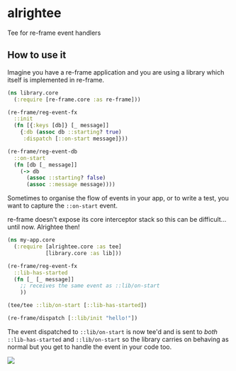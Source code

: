 # alrightee

Tee for re-frame event handlers

## How to use it

Imagine you have a re-frame application and you are using a library which itself is implemented in re-frame.

```clojure
(ns library.core
  (:require [re-frame.core :as re-frame]))

(re-frame/reg-event-fx
  ::init
  (fn [{:keys [db]} [_ message]]
    {:db (assoc db ::starting? true)
     :dispatch [::on-start message]}))

(re-frame/reg-event-db
  ::on-start
  (fn [db [_ message]]
    (-> db
      (assoc ::starting? false)
      (assoc ::message message))))
```

Sometimes to organise the flow of events in your app, or to write a test, you want to capture the `::on-start` event.

re-frame doesn't expose its core interceptor stack so this can be difficult... until now. Alrightee then!

```clojure
(ns my-app.core
  (:require [alrightee.core :as tee]
            [library.core :as lib]))

(re-frame/reg-event-fx
  ::lib-has-started
  (fn [_ [_ message]]
    ;; receives the same event as ::lib/on-start
    ))

(tee/tee ::lib/on-start [::lib-has-started])

(re-frame/dispatch [::lib/init "hello!"])
```

The event dispatched to `::lib/on-start` is now tee'd and is sent to _both_ `::lib-has-started` and `::lib/on-start`
so the library carries on behaving as normal but you get to handle the event in your code too.

![](https://media.giphy.com/media/5hc2bkC60heU/giphy.gif)
